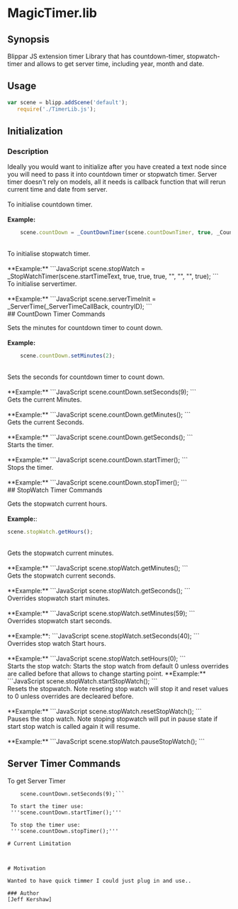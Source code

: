 # MagicTimer.lib

## Synopsis
Blippar JS extension timer Library that has countdown-timer, stopwatch-timer and allows to get server time, including year, month and date.

## Usage
```JavaScript
var scene = blipp.addScene('default');
   require('./TimerLib.js');
```  
## Initialization

### Description
Ideally you would want to initialize after you have created a text node since you will need to pass it into countdown timer or stopwatch timer. Server timer doesn't rely on models, all it needs is callback function that will rerun current time and date from server.
<br><br>
 To initialise countdown timer.<br><br>
 **Example:**
```JavaScript
    scene.countDown = _CountDownTimer(scene.countDownTimer, true, _CountDowtimercallback, true);
```
<br>
To initialise stopwatch timer.<br><br>
**Example:**
```JavaScript
    scene.stopWatch = _StopWatchTimer(scene.startTimeText, true, true, true, "", "", "", true);
```
<br>
To initialise servertimer.<br><br>
**Example:**
```JavaScript
    scene.serverTimeInit = _ServerTime(_ServerTimeCallBack, countryID);
```
<br>
## CountDown Timer Commands

Sets the minutes for countdown timer to count down.<br><br>
**Example:**
```JavaScript
    scene.countDown.setMinutes(2);
```
<br>
Sets the seconds for countdown timer to count down.<br><br>
**Example:**
```JavaScript
    scene.countDown.setSeconds(9);
```
<br>
Gets the current Minutes.<br><br>
**Example:**
```JavaScript
    scene.countDown.getMinutes();
```
<br>
Gets the current Seconds.<br><br>
**Example:**
```JavaScript
    scene.countDown.getSeconds();
```
<br>
Starts the timer.<br><br>
**Example:**
```JavaScript
   scene.countDown.startTimer();
```
<br>
Stops the timer.<br><br>
**Example:**
```JavaScript
   scene.countDown.stopTimer();
```
<br>
## StopWatch Timer Commands

Gets the stopwatch current hours.<br><br>
**Example:**:
```JavaScript
scene.stopWatch.getHours();
```
<br>
Gets the stopwatch current minutes.<br><br>
**Example:**
```JavaScript
scene.stopWatch.getMinutes();
```
<br>
Gets the stopwatch current seconds.<br><br>
**Example:**
```JavaScript
scene.stopWatch.getSeconds();
```
<br>
Overrides stopwatch start minutes.<br><br>
**Example:**
```JavaScript
scene.stopWatch.setMinutes(59);
```
<br>
Overrides stopwatch start seconds.<br><br>
**Example:**:
```JavaScript
scene.stopWatch.setSeconds(40);
```
<br>
Overrides stop watch Start hours.<br><br>
**Example:**
```JavaScript
scene.stopWatch.setHours(0);
```
<br>
Starts the stop watch: Starts the stop watch from default 0 unless overrides are called before that allows to change starting point.
**Example:**
```JavaScript
scene.stopWatch.startStopWatch();
```
<br>
Resets the stopwatch. Note reseting stop watch will stop it and reset values to 0 unless overrides are decleared before.<br><br>
**Example:**
```JavaScript
scene.stopWatch.resetStopWatch();
```
<br>
Pauses the stop watch. Note stoping stopwatch will put in pause state if start stop watch is called again it will resume.<br><br>
**Example:**
```JavaScript
scene.stopWatch.pauseStopWatch();
```
<br>


## Server Timer Commands

To get Server Timer
``` scene.countDown.setMinutes(2);
    scene.countDown.setSeconds(9);```
    
 To start the timer use:
 '''scene.countDown.startTimer();'''
 
 To stop the timer use:
 '''scene.countDown.stopTimer();'''

# Current Limitation



# Motivation

Wanted to have quick timmer I could just plug in and use..

### Author
[Jeff Kershaw]
